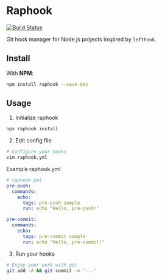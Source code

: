 # Raphook

[![Build Status](https://github.com/tsucchinoko/raphook/workflows/Build/badge.svg)](https://github.com/tsucchinoko/raphook/actions)

Git hook manager for Node.js projects inspired by `lefthook`.

## Install

With **NPM**:

```bash
npm install raphook --save-dev
```

## Usage

1. Initialize raphook

```bash
npx raphook install
```

2. Edit config file

```bash
# Configure your hooks
vim raphook.yml
```

Example raphook.yml

```yaml
# raphook.yml
pre-push:
  commands:
    echo:
      tags: pre-push sample
      run: echo "Hello, pre-push!"

pre-commit:
  commands:
    echo:
      tags: pre-commit sample
      run: echo "Hello, pre-commit!"
```

3. Run your hooks

```bash
# Enjoy your work with git
git add -A && git commit -m '...'
```
